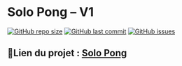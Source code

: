 # Solo Pong – V1

[![GitHub repo size](https://img.shields.io/github/repo-size/Zulkran/SoloPong)](https://github.com/Zulkran/SoloPong) 
[![GitHub last commit](https://img.shields.io/github/last-commit/Zulkran/SoloPong)](https://github.com/Zulkran/SoloPong/commits/main)
[![GitHub issues](https://img.shields.io/github/issues/Zulkran/SoloPong)](https://github.com/Zulkran/SoloPong/issues)

📝Lien du projet : [Solo Pong](https://zulkran.github.io/SoloPong/)
---
